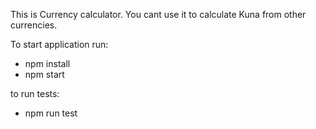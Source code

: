 This is Currency calculator.
You cant use it to calculate Kuna from other currencies.

To start application run:
- npm install
- npm start

to run tests:
- npm run test
